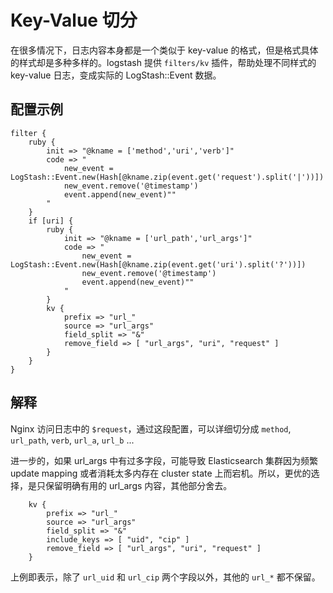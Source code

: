 # Key-Value 切分

在很多情况下，日志内容本身都是一个类似于 key-value 的格式，但是格式具体的样式却是多种多样的。logstash 提供 `filters/kv` 插件，帮助处理不同样式的 key-value 日志，变成实际的 LogStash::Event 数据。

## 配置示例

```
filter {
    ruby {
        init => "@kname = ['method','uri','verb']"
        code => "
            new_event = LogStash::Event.new(Hash[@kname.zip(event.get('request').split('|'))])
            new_event.remove('@timestamp')
            event.append(new_event)""
        "
    }
    if [uri] {
        ruby {
            init => "@kname = ['url_path','url_args']"
            code => "
                new_event = LogStash::Event.new(Hash[@kname.zip(event.get('uri').split('?'))])
                new_event.remove('@timestamp')
                event.append(new_event)""
            "
        }
        kv {
            prefix => "url_"
            source => "url_args"
            field_split => "&"
            remove_field => [ "url_args", "uri", "request" ]
        }
    }
}
```

## 解释

Nginx 访问日志中的 `$request`，通过这段配置，可以详细切分成 `method`, `url_path`, `verb`, `url_a`, `url_b` ...

进一步的，如果 url_args 中有过多字段，可能导致 Elasticsearch 集群因为频繁 update mapping 或者消耗太多内存在 cluster state 上而宕机。所以，更优的选择，是只保留明确有用的 url_args 内容，其他部分舍去。

```
    kv {
        prefix => "url_"
        source => "url_args"
        field_split => "&"
        include_keys => [ "uid", "cip" ]
        remove_field => [ "url_args", "uri", "request" ]
    }
```

上例即表示，除了 `url_uid` 和 `url_cip` 两个字段以外，其他的 `url_*` 都不保留。
